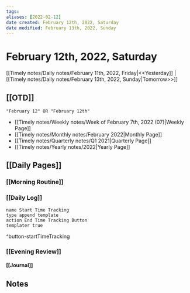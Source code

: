 ```yaml
---
tags:
aliases: [2022-02-12]
date created: February 12th, 2022, Saturday
date modified: February 13th, 2022, Sunday
---
```


# February 12th, 2022, Saturday

[[Timely notes/Daily notes/February 11th, 2022, Friday|<<Yesterday]] | [[Timely notes/Daily notes/February 13th, 2022, Sunday|Tomorrow>>]]

## [[OTD]]

```query
"February 12" OR "February 12th"
```
- [[Timely notes/Weekly notes/Week of February 7th, 2022 (07)|Weekly Page]]
- [[Timely notes/Monthly notes/February 2022|Monthly Page]]
- [[Timely notes/Quarterly notes/Q1 2021|Quarterly Page]]
- [[Timely notes/Yearly notes/2022|Yearly Page]]

## [[Daily Pages]]

### [[Morning Routine]]

### [[Daily Log]]

```button
name Start Time Tracking
type append template
action End Time Tracking Button
templater true
```
^button-startTimeTracking

### [[Evening Review]]

#### [[Journal]]

## Notes
